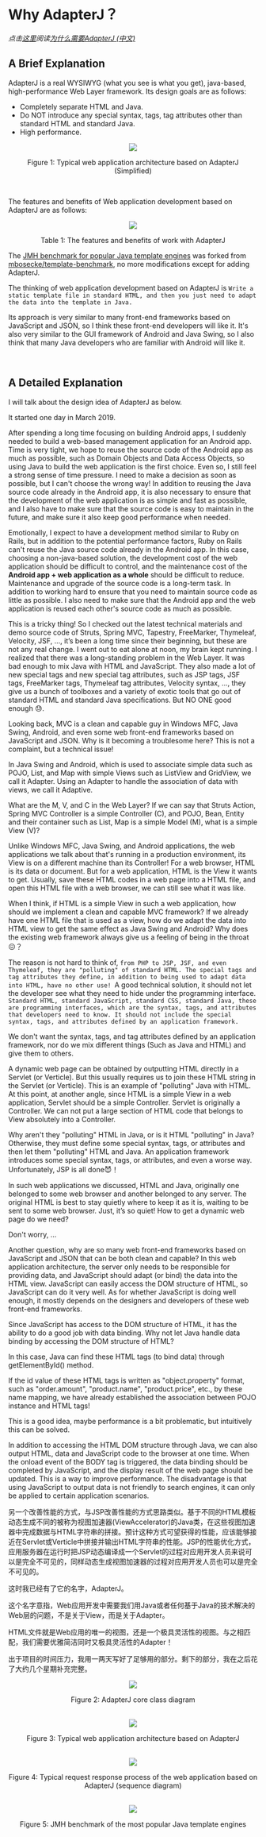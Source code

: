 # Why AdapterJ？
*点击[这里](https://github.com/york-deng/adapterj/blob/master/README_CN.md)阅读[为什么需要AdapterJ (中文)](https://github.com/york-deng/adapterj/blob/master/README_CN.md)*

## A Brief Explanation   

AdapterJ is a real WYSIWYG (what you see is what you get), java-based, high-performance Web Layer framework. Its design goals are as follows: 

* Completely separate HTML and Java. 
* Do NOT introduce any special syntax, tags, tag attributes other than standard HTML and standard Java. 
* High performance. 

<div align="center">  
<img src="figure/figure_1-en.png"/>   
<p>Figure 1: Typical web application architecture based on AdapterJ (Simplified)</p>   
</div>

<br/>

The features and benefits of Web application development based on AdapterJ are as follows:
<div align="center">  
<img src="figure/table_1-en.png"/>   
<p>Table 1: The features and benefits of work with AdapterJ</p>   
</div>

The [JMH benchmark for popular Java template engines](https://github.com/york-deng/template-benchmark) was forked from [mbosecke/template-benchmark](https://github.com/mbosecke/template-benchmark), no more modifications except for adding AdapterJ.

The thinking of web application development based on AdapterJ is ```Write a static template file in standard HTML, and then you just need to adapt the data into the template in Java.```

Its approach is very similar to many front-end frameworks based on JavaScript and JSON, so I think these front-end developers will like it. It's also very similar to the GUI framework of Android and Java Swing, so I also think that many Java developers who are familiar with Android will like it.

<br/>

## A Detailed Explanation   

I will talk about the design idea of AdapterJ as below.

It started one day in March 2019.

After spending a long time focusing on building Android apps, I suddenly needed to build a web-based management application for an Android app. Time is very tight, we hope to reuse the source code of the Android app as much as possible, such as Domain Objects and Data Access Objects, so using Java to build the web application is the first choice. Even so, I still feel a strong sense of time pressure. I need to make a decision as soon as possible, but I can't choose the wrong way! In addition to reusing the Java source code already in the Android app, it is also necessary to ensure that the development of the web application is as simple and fast as possible, and I also have to make sure that the source code is easy to maintain in the future, and make sure it also keep good performance when needed.

Emotionally, I expect to have a development method similar to Ruby on Rails, but in addition to the potential performance factors, Ruby on Rails can't reuse the Java source code already in the Android app. In this case, choosing a non-java-based solution, the development cost of the web application should be difficult to control, and the maintenance cost of the **Android app + web application as a whole** should be difficult to reduce. Maintenance and upgrade of the source code is a long-term task. In addition to working hard to ensure that you need to maintain source code as little as possible. I also need to make sure that the Android app and the web application is reused each other's source code as much as possible.

This is a tricky thing! So I checked out the latest technical materials and demo source code of Struts, Spring MVC, Tapestry, FreeMarker, Thymeleaf, Velocity, JSF, ..., it’s been a long time since their beginning, but these are not any real change.
I went out to eat alone at noon, my brain kept running. I realized that there was a long-standing problem in the Web Layer. It was bad enough to mix Java with HTML and JavaScript. They also made a lot of new special tags and new special tag attributes, such as JSP tags, JSF tags, FreeMarker tags, Thymeleaf tag attributes, Velocity syntax, ..., they give us a bunch of toolboxes and a variety of exotic tools that go out of standard HTML and standard Java specifications. But NO ONE good enough 😓.

Looking back, MVC is a clean and capable guy in Windows MFC, Java Swing, Android, and even some web front-end frameworks based on JavaScript and JSON. Why is it becoming a troublesome here? This is not a complaint, but a technical issue!

In Java Swing and Android, which is used to associate simple data such as POJO, List, and Map with simple Views such as ListView and GridView, we call it Adapter. Using an Adapter to handle the association of data with views, we call it Adaptive.

What are the M, V, and C in the Web Layer? If we can say that Struts Action, Spring MVC Controller is a simple Controller (C), and POJO, Bean, Entity and their container such as List, Map is a simple Model (M), what is a simple View (V)?

Unlike Windows MFC, Java Swing, and Android applications, the web applications we talk about that's running in a production environment, its View is on a different machine than its Controller! For a web browser, HTML is its data or document. But for a web application, HTML is the View it wants to get. Usually, save these HTML codes in a web page into a HTML file, and open this HTML file with a web browser, we can still see what it was like.

When I think, if HTML is a simple View in such a web application, how should we implement a clean and capable MVC framework? If we already have one HTML file that is used as a view, how do we adapt the data into HTML view to get the same effect as Java Swing and Android? Why does the existing web framework always give us a feeling of being in the throat :confounded:？

The reason is not hard to think of, ```from PHP to JSP, JSF, and even Thymeleaf, they are "polluting" of standard HTML. The special tags and tag attributes they define, in addition to being used to adapt data into HTML, have no other use! ```A good technical solution, it should not let the developer see what they need to hide under the programming interface. ```Standard HTML, standard JavaScript, standard CSS, standard Java, these are programming interfaces, which are the syntax, tags, and attributes that developers need to know. It should not include the special syntax, tags, and attributes defined by an application framework.```

We don't want the syntax, tags, and tag attributes defined by an application framework, nor do we mix different things (Such as Java and HTML) and give them to others.

A dynamic web page can be obtained by outputting HTML directly in a Servlet (or Verticle). But this usually requires us to join these HTML string in the Servlet (or Verticle). This is an example of "polluting" Java with HTML. At this point, at another angle, since HTML is a simple View in a web application, Servlet should be a simple Controller. Servlet is originally a Controller. We can not put a large section of HTML code that belongs to View absolutely into a Controller.

Why aren't they "polluting" HTML in Java, or is it HTML "polluting" in Java? Otherwise, they must define some special syntax, tags, or attributes and then let them "polluting" HTML and Java. An application framework introduces some special syntax, tags, or attributes, and even a worse way. Unfortunately, JSP is all done:smiling_imp:！

In such web applications we discussed, HTML and Java, originally one belonged to some web browser and another belonged to any server. The original HTML is best to stay quietly where to keep it as it is, waiting to be sent to some web browser. Just, it’s so quiet! How to get a dynamic web page do we need?

Don't worry, ...

Another question, why are so many web front-end frameworks based on JavaScript and JSON that can be both clean and capable? In this web application architecture, the server only needs to be responsible for providing data, and JavaScript should adapt (or bind) the data into the HTML view. JavaScript can easily access the DOM structure of HTML, so JavaScript can do it very well. As for whether JavaScript is doing well enough, it mostly depends on the designers and developers of these web front-end frameworks.

Since JavaScript has access to the DOM structure of HTML, it has the ability to do a good job with data binding. Why not let Java handle data binding by accessing the DOM structure of HTML?

In this case, Java can find these HTML tags (to bind data) through getElementById() method.

If the id value of these HTML tags is written as "object.property" format, such as "order.amount", "product.name", "product.price", etc., by these name mapping, we have already established the association between POJO instance and HTML tags!

This is a good idea, maybe performance is a bit problematic, but intuitively this can be solved.

In addition to accessing the HTML DOM structure through Java, we can also output HTML, data and JavaScript code to the browser at one time. When the onload event of the BODY tag is triggered, the data binding should be completed by JavaScript, and the display result of the web page should be updated. This is a way to improve performance. The disadvantage is that using JavaScript to output data is not friendly to search engines, it can only be applied to certain application scenarios.

另一个改善性能的方式，与JSP改善性能的方式思路类似。基于不同的HTML模板动态生成不同的被称为视图加速器(ViewAccelerator)的Java类，在这些视图加速器中完成数据与HTML字符串的拼接。预计这种方式可望获得的性能，应该能够接近在Servlet或Verticle中拼接并输出HTML字符串的性能。JSP的性能优化方式，应用服务器在运行时把JSP动态编译成一个Servlet的过程对应用开发人员来说可以是完全不可见的，同样动态生成视图加速器的过程对应用开发人员也可以是完全不可见的。

这时我已经有了它的名字，AdapterJ。

这个名字意指，Web应用开发中需要我们用Java或者任何基于Java的技术解决的Web层的问题，不是关于View，而是关于Adapter。

HTML文件就是Web应用的唯一的视图，还是一个极具灵活性的视图。与之相匹配，我们需要优雅简洁同时又极具灵活性的Adapter！

出于项目的时间压力，我用一两天写好了足够用的部分。剩下的部分，我在之后花了大约几个星期补充完整。

<div align="center">  
<img src="figure/figure_2-en.png"/>   
<p>Figure 2: AdapterJ core class diagram</p>   
</div>

<br/>

<div align="center">  
<img src="figure/figure_3-en.png"/>   
<p>Figure 3: Typical web application architecture based on AdapterJ</p>   
</div>

<br/>

<div align="center">  
<img src="figure/figure_4-en.png"/>   
<p>Figure 4: Typical request response process of the web application based on AdapterJ (sequence diagram)</p>   
</div>

<br/>

<div align="center">  
<img src="figure/chart_1.png"/>   
<p>Figure 5: JMH benchmark of the most popular Java template engines </p>   
</div>

<br/>
